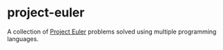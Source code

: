 # project-euler

A collection of [Project Euler](http://projecteuler.net/) problems solved using multiple programming languages. 
